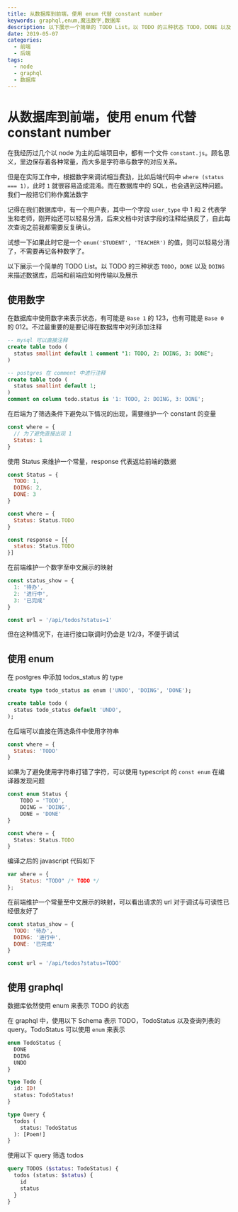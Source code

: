 ```yaml
---
title: 从数据库到前端，使用 enum 代替 constant number
keywords: graphql,enum,魔法数字,数据库
description: 以下展示一个简单的 TODO List。以 TODO 的三种状态 TODO，DONE 以及 DOING 来描述数据库，后端和前端应如何传输以及展示
date: 2019-05-07
categories:
  - 前端
  - 后端
tags:
  - node
  - graphql
  - 数据库
---
```


# 从数据库到前端，使用 enum 代替 constant number

在我经历过几个以 node 为主的后端项目中，都有一个文件 `constant.js`。顾名思义，里边保存着各种常量，而大多是字符串与数字的对应关系。

但是在实际工作中，根据数字来调试相当费劲，比如后端代码中 `where (status === 1)`，此时 `1` 就很容易造成混淆。而在数据库中的 SQL，也会遇到这种问题。我们一般把它们称作魔法数字

<!--more-->

记得在我们数据库中，有一个用户表，其中一个字段 `user_type` 中 1 和 2 代表学生和老师，刚开始还可以轻易分清，后来文档中对该字段的注释给搞反了，自此每次查询之前我都需要反复确认。

试想一下如果此时它是一个 `enum('STUDENT', 'TEACHER')` 的值，则可以轻易分清了，不需要再记各种数字了。

以下展示一个简单的 TODO List。以 TODO 的三种状态 `TODO`，`DONE` 以及 `DOING` 来描述数据库，后端和前端应如何传输以及展示

## 使用数字

在数据库中使用数字来表示状态，有可能是 `Base 1` 的 123，也有可能是 `Base 0` 的 012。不过最重要的是要记得在数据库中对列添加注释

```sql
-- mysql 可以直接注释
create table todo (
  status smallint default 1 comment "1: TODO, 2: DOING, 3: DONE";
)

-- postgres 在 comment 中进行注释
create table todo (
  status smallint default 1;
)
comment on column todo.status is '1: TODO, 2: DOING, 3: DONE';
```

在后端为了筛选条件下避免以下情况的出现，需要维护一个 constant 的变量

```javascript
const where = {
  // 为了避免直接出现 1
  Status: 1
}
```

使用 Status 来维护一个常量，response 代表返给前端的数据

```javascript
const Status = {
  TODO: 1,
  DOING: 2,
  DONE: 3
}

const where = {
  Status: Status.TODO
}

const response = [{
  status: Status.TODO
}]
```

在前端维护一个数字至中文展示的映射

```javascript
const status_show = {
  1: '待办',
  2: '进行中',
  3: '已完成'
}

const url = '/api/todos?status=1'
```

但在这种情况下，在进行接口联调时仍会是 1/2/3，不便于调试

## 使用 enum 

在 postgres 中添加 todos_status 的 type

```sql
create type todo_status as enum ('UNDO', 'DOING', 'DONE');

create table todo (
  status todo_status default 'UNDO',
);
```

在后端可以直接在筛选条件中使用字符串

```javascript
const where = {
  Status: 'TODO'
}
```

如果为了避免使用字符串打错了字符，可以使用 typescript 的 `const enum` 在编译器发现问题

```typescript
const enum Status {
    TODO = 'TODO',
    DOING = 'DOING',
    DONE = 'DONE'
}

const where = {
  Status: Status.TODO
}
```

编译之后的 javascript 代码如下

```javascript
var where = {
    Status: "TODO" /* TODO */
};
```

在前端维护一个常量至中文展示的映射，可以看出请求的 url 对于调试与可读性已经很友好了

```javascript
const status_show = {
  TODO: '待办',
  DOING: '进行中',
  DONE: '已完成'
}

const url = '/api/todos?status=TODO'
```

## 使用 graphql

数据库依然使用 enum 来表示 TODO 的状态

在 graphql 中，使用以下 Schema 表示 TODO，TodoStatus 以及查询列表的 query。TodoStatus 可以使用 `enum` 来表示

```graphql
enum TodoStatus {
  DONE 
  DOING
  UNDO
}

type Todo {
  id: ID!
  status: TodoStatus!
}

type Query {
  todos (
    status: TodoStatus
  ): [Poem!]
}
```

使用以下 query 筛选 todos

```graphql
query TODOS ($status: TodoStatus) {
  todos (status: $status) {
    id
    status
  }
}
```
